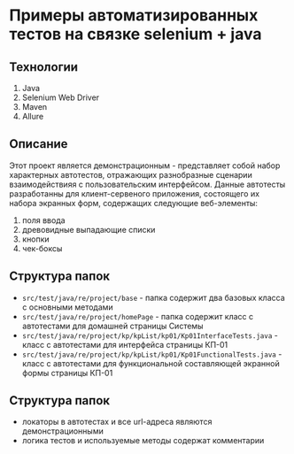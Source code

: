# Примеры автоматизированных тестов на связке selenium + java
## Технологии
1. Java
2. Selenium Web Driver
3. Maven
4. Allure
## Описание
Этот проект является демонстрационным - представляет собой набор характерных автотестов, отражающих разнобразные сценарии взаимодействияя с пользовательским интерфейсом. Данные автотесты разработанны для клиент-сервеного приложения, состоящего их набора экранных форм, содержащих следующие веб-элементы:
1. поля ввода
2. древовидные выпадающие списки
3. кнопки
4. чек-боксы
## Структура папок
- `src/test/java/re/project/base` - папка содержит два базовых класса с основными методами
- `src/test/java/re/project/homePage` - папка содержит класс с автотестами для домашней страницы Системы
- `src/test/java/re/project/kp/kpList/kp01/Kp01InterfaceTests.java` - класс с автотестами для интерфейса страницы КП-01
- `src/test/java/re/project/kp/kpList/kp01/Kp01FunctionalTests.java` - класс с автотестами для функциональной составляющей экранной формы страницы КП-01
## Структура папок
- локаторы в автотестах и все url-адреса являются демонстрационными
- логика тестов и используемые методы содержат комментарии
